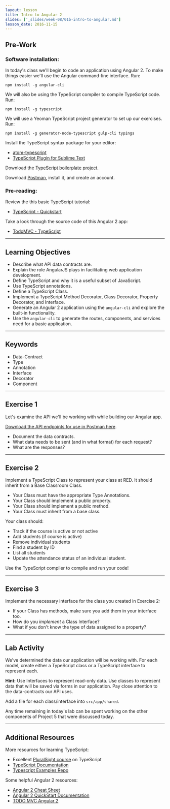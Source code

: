 ```yaml
---
layout: lesson
title: Intro to Angular 2
slides: ['_slides/week-08/01b-intro-to-angular.md']
lesson_date: 2016-11-15
---
```


## Pre-Work

### Software installation:

In today's class we'll begin to code an application using Angular 2. To make things easier we'll use the Angular command-line interface. Run:

`npm install -g angular-cli`

We will also be using the TypeScript compiler to compile TypeScript code. Run:

`npm install -g typescript`

We will use a Yeoman TypeScript project generator to set up our exercises. Run:

`npm install -g generator-node-typescript gulp-cli typings`

Install the TypeScript syntax package for your editor:

- [atom-typescript](https://atom.io/packages/atom-typescript)
- [TypeScript Plugin for Sublime Text](https://github.com/Microsoft/TypeScript-Sublime-Plugin)

Download the [TypeScript boilerplate project](https://github.com/Codesleuth/vscode-typescript-boilerplate).

Download [Postman](https://chrome.google.com/webstore/detail/postman/fhbjgbiflinjbdggehcddcbncdddomop?hl=en), install it, and create an account.

### Pre-reading:

Review the this basic TypeScript tutorial:

- [TypeScript - Quickstart](https://www.typescriptlang.org/docs/tutorial.html)

Take a look through the source code of this Angular 2 app:

- [TodoMVC - TypeScript](http://todomvc.com/examples/typescript-angular/#/)

---

## Learning Objectives

- Describe what API data contracts are.
- Explain the role AngularJS plays in facilitating web application development.
- Define TypeScript and why it is a useful subset of JavaScript.
- Use TypeScript annotations.
- Define a TypeScript Class.
- Implement a TypeScript Method Decorator, Class Decorator, Property Decorator, and Interface.
- Generate an Angular 2 application using the `angular-cli` and explore the built-in functionality.
- Use the `angular-cli` to generate the routes, components, and services need for a basic application.

---

## Keywords

- Data-Contract
- Type
- Annotation
- Interface
- Decorator
- Component

---

## Exercise 1

Let's examine the API we'll be working with while building our Angular app.

[Download the API endpoints for use in Postman here](https://www.getpostman.com/collections/ce21c4877ee4eac2d7e3).

- Document the data contracts.
- What data needs to be sent (and in what format) for each request?
- What are the responses?

---

## Exercise 2

Implement a TypeScript Class to represent your class at RED. It should inherit from a Base Classroom Class.

- Your Class must have the appropriate Type Annotations.
- Your Class should implement a public property.
- Your Class should implement a public method.
- Your Class must inherit from a base class.

Your class should:

- Track if the course is active or not active
- Add students (if course is active)
- Remove individual students
- Find a student by ID
- List all students
- Update the attendance status of an individual student.

Use the TypeScript compiler to compile and run your code!

---

## Exercise 3

Implement the necessary interface for the class you created in Exercise 2:

- If your Class has methods, make sure you add them in your interface too.
- How do you *implement* a Class Interface?
- What if you don't know the type of data assigned to a property?

---

## Lab Activity

We've determined the data our application will be working with. For each model, create either a
TypeScript class or a TypeScript interface to represent each.

**Hint:** Use Interfaces to represent read-only data. Use classes to represent data that will be saved via forms in our application. Pay close attention to the data-contracts our API uses.

Add a file for each class/interface into `src/app/shared`.

Any time remaining in today's lab can be spent working on the other components of Project 5 that were discussed today.

---

## Additional Resources

More resources for learning TypeScript:

- Excellent [PluralSight course](https://www.pluralsight.com/courses/typescript) on TypeScript
- [TypeScript Documentation](https://www.typescriptlang.org/)
- [Typescript Examples Repo](https://github.com/Microsoft/TypeScriptSamples)

Some helpful Angular 2 resources:

- [Angular 2 Cheat Sheet](https://angular.io/cheatsheet)
- [Angular 2 QuickStart Documentation](https://angular.io/docs/ts/latest/tutorial/)
- [TODO MVC Angular 2](http://todomvc.com/examples/typescript-angular/#/)
